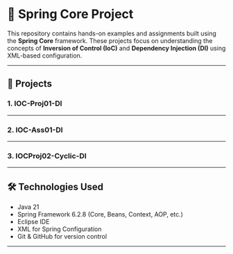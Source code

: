 # 🌱 Spring Core Project

This repository contains hands-on examples and assignments built using the **Spring Core** framework. These projects focus on understanding the concepts of **Inversion of Control (IoC)** and **Dependency Injection (DI)** using XML-based configuration.

---

## 📂 Projects

### 1. IOC-Proj01-DI

---

### 2. IOC-Ass01-DI

---
### 3. IOCProj02-Cyclic-DI

---

## 🛠 Technologies Used

- Java 21
- Spring Framework 6.2.8 (Core, Beans, Context, AOP, etc.)
- Eclipse IDE
- XML for Spring Configuration
- Git & GitHub for version control

---

